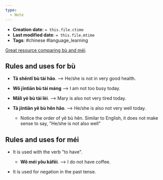 ```yaml
---
type:
  - Note
---
```


* **Creation date**: `= this.file.ctime`
* **Last modified date**: `= this.file.mtime`
* **Tags**: #chinese #language_learning 

[Great resource comparing bù and méi](https://resources.allsetlearning.com/chinese/grammar/%E6%B2%A1).
## Rules and uses for bù

* **Tā shēntǐ bù tài hǎo**. --> He/she is not in very good health.
* **Wǒ jīntiān bù tài máng** --> I am not too busy today.

* **Mǎlì yè bù tài lèi**. --> Mary is also not very tired today.
* **Tā jīntiān yě bù hěn hǎo**. --> He/she is also not very well today.
	* Notice the order of yě bù hěn. Similar to English, it does not make sense to say, "He/she is not also well"

## Rules and uses for méi

* It is used with the verb "to have".
	* **Wǒ méi yǒu kāfēi**. --> I do not have coffee.

* It is used for negation in the past tense.